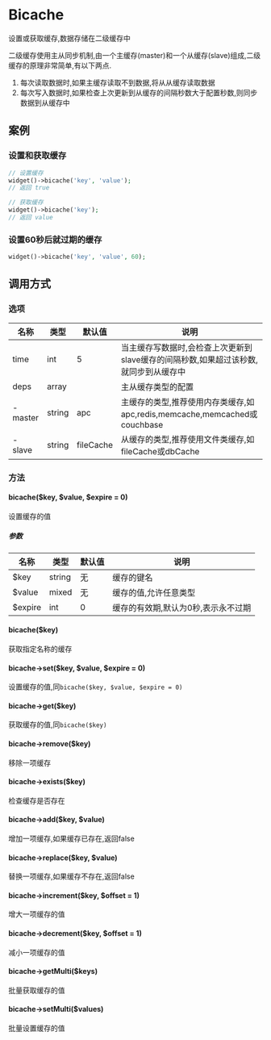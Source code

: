 Bicache
=======

设置或获取缓存,数据存储在二级缓存中

二级缓存使用主从同步机制,由一个主缓存(master)和一个从缓存(slave)组成,二级缓存的原理非常简单,有以下两点.

1. 每次读取数据时,如果主缓存读取不到数据,将从从缓存读取数据
2. 每次写入数据时,如果检查上次更新到从缓存的间隔秒数大于配置秒数,则同步数据到从缓存中

案例
----

### 设置和获取缓存
```php
// 设置缓存
widget()->bicache('key', 'value');
// 返回 true

// 获取缓存
widget()->bicache('key');
// 返回 value
```

### 设置60秒后就过期的缓存
```php
widget()->bicache('key', 'value', 60);
```

调用方式
-------

### 选项

| 名称      | 类型   | 默认值    | 说明                                                                                  |
|-----------|--------|-----------|---------------------------------------------------------------------------------------|
| time      | int    | 5         | 当主缓存写数据时,会检查上次更新到slave缓存的间隔秒数,如果超过该秒数,就同步到从缓存中  |
| deps      | array  |           | 主从缓存类型的配置                                                                    |
|  - master | string | apc       | 主缓存的类型,推荐使用内存类缓存,如apc,redis,memcache,memcached或couchbase             |
|  - slave  | string | fileCache | 从缓存的类型,推荐使用文件类缓存,如fileCache或dbCache                                  |

### 方法

#### bicache($key, $value, $expire = 0)
设置缓存的值

##### 参数

| 名称      | 类型      | 默认值    | 说明                                  |
|-----------|-----------|-----------|---------------------------------------|
| $key      | string    | 无        | 缓存的键名                            |
| $value    | mixed     | 无        | 缓存的值,允许任意类型                 |
| $expire   | int       | 0         | 缓存的有效期,默认为0秒,表示永不过期   |

#### bicache($key)
获取指定名称的缓存

#### bicache->set($key, $value, $expire = 0)
设置缓存的值,同`bicache($key, $value, $expire = 0)`

#### bicache->get($key)
获取缓存的值,同`bicache($key)`

#### bicache->remove($key)
移除一项缓存

#### bicache->exists($key)
检查缓存是否存在

#### bicache->add($key, $value)
增加一项缓存,如果缓存已存在,返回false

#### bicache->replace($key, $value)
替换一项缓存,如果缓存不存在,返回false

#### bicache->increment($key, $offset = 1)
增大一项缓存的值

#### bicache->decrement($key, $offset = 1)
减小一项缓存的值

#### bicache->getMulti($keys)
批量获取缓存的值

#### bicache->setMulti($values)
批量设置缓存的值
